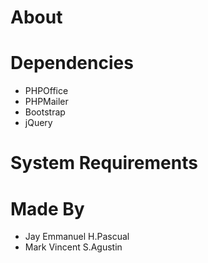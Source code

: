 # About

# Dependencies
* PHPOffice
* PHPMailer
* Bootstrap
* jQuery

# System Requirements

# Made By
* Jay Emmanuel H.Pascual
* Mark Vincent S.Agustin
